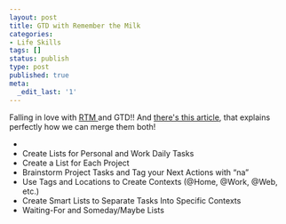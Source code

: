 ```yaml
---
layout: post
title: GTD with Remember the Milk
categories:
- Life Skills
tags: []
status: publish
type: post
published: true
meta:
  _edit_last: '1'
---
```

Falling in love with [RTM ](http://blog.rememberthemilk.com/2008/05/guest-post-advanced-gtd-with-remember.html)and GTD!! And [there's this article](http://blog.rememberthemilk.com/2008/05/guest-post-advanced-gtd-with-remember.html), that explains perfectly how we can merge them both!

-  
- Create Lists for Personal and Work Daily Tasks
- Create a List for Each Project
- Brainstorm Project Tasks and Tag your Next Actions with “na”
- Use Tags and Locations to Create Contexts (@Home, @Work, @Web, etc.)
- Create Smart Lists to Separate Tasks Into Specific Contexts
- Waiting-For and Someday/Maybe Lists
